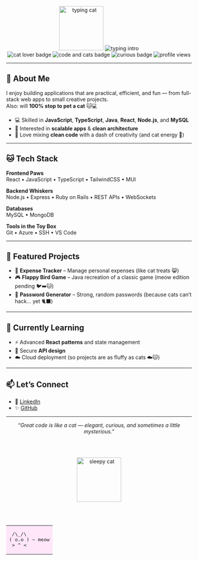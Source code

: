 <div align="center">

  <!-- Cat typing GIF -->
  <img src="https://media.giphy.com/media/JIX9t2j0ZTN9S/giphy.gif" width="120" alt="typing cat"/>

  <!-- Typing intro -->
  <img src="https://readme-typing-svg.herokuapp.com?font=Fira+Code&size=24&duration=3000&pause=800&center=true&vCenter=true&width=550&lines=Hi%2C+I'm+Tanya+Singhal+%F0%9F%91%8B;Full-Stack+Developer+%7C+Curious+Learner+%7C+Cat+Person" alt="typing intro"/>

  <!-- Cute badges -->
  <br/>
  <img src="https://img.shields.io/badge/%F0%9F%90%B1-cat%20lover-ff69b4" alt="cat lover badge"/>
  <img src="https://img.shields.io/badge/%E2%9C%A8-code%20and%20cats-ffa500" alt="code and cats badge"/>
  <img src="https://img.shields.io/badge/%F0%9F%90%BE-always%20curious-1e90ff" alt="curious badge"/>
  <img src="https://komarev.com/ghpvc/?username=tanyaasinghal&label=profile%20views&color=blue&style=flat" alt="profile views"/>

</div>

---

## 🐾 About Me  
I enjoy building applications that are practical, efficient, and fun — from full-stack web apps to small creative projects.  
Also: will **100% stop to pet a cat** 🐱💻  

- 💻 Skilled in **JavaScript**, **TypeScript**, **Java**, **React**, **Node.js**, and **MySQL**  
- 🎯 Interested in **scalable apps** & **clean architecture**  
- 🎨 Love mixing **clean code** with a dash of creativity (and cat energy 🐾)  

---

## 🐱 Tech Stack  

**Frontend Paws**  
React • JavaScript • TypeScript • TailwindCSS • MUI  

**Backend Whiskers**  
Node.js • Express • Ruby on Rails • REST APIs • WebSockets  

**Databases**  
MySQL • MongoDB  

**Tools in the Toy Box**  
Git • Azure • SSH • VS Code  

---

## 🐾 Featured Projects  

- 🐾 **Expense Tracker** – Manage personal expenses (like cat treats 😸)  
- 🎮 **Flappy Bird Game** – Java recreation of a classic game (meow edition pending 🐦➡️🐱)  
- 🔐 **Password Generator** – Strong, random passwords (because cats can’t hack… yet 🐈‍⬛)  

---

## 🌱 Currently Learning  
- ⚡ Advanced **React patterns** and state management  
- 🔐 Secure **API design**  
- ☁️ Cloud deployment (so projects are as fluffy as cats ☁️🐱)  

---

## 📫 Let’s Connect  
- 💼 [LinkedIn](https://www.linkedin.com/in/tanyaa08/)  
- ✨ [GitHub](https://github.com/tanyaasinghal)  

---

<div align="center">

  <i>“Great code is like a cat — elegant, curious, and sometimes a little mysterious.”</i>  

  <br/><br/>
  <!-- Sleepy cat GIF -->
  <img src="https://media.giphy.com/media/3oriO0OEd9QIDdllqo/giphy.gif" width="120" alt="sleepy cat"/>

  <br/><br/>

  <!-- ASCII Cat in pastel box -->
  <table align="center">
    <tr>
      <td bgcolor="#FFE6F9">
<pre>
 /\_/\  
( o.o ) ~ meow
 > ^ <
</pre>
      </td>
    </tr>
  </table>

</div>
